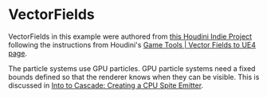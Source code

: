 # VectorFields
VectorFields in this example were authored from
[this Houdini Indie Project](https://github.com/drichardson/HoudiniExamples/blob/master/vectorfields.hiplc)
following the instructions from Houdini's
[Game Tools | Vector Fields to UE4 page](https://www.sidefx.com/tutorials/exporting-vector-fields-to-ue4/).

The particle systems use GPU particles. GPU particle systems need a fixed bounds defined so that the renderer knows when they can be visible. This is discussed in [Into to Cascade: Creating a CPU Spite Emitter](https://www.youtube.com/watch?v=DcesEW380lc&t=310s).
